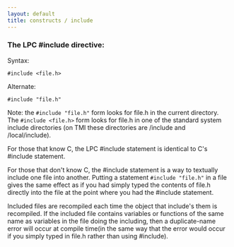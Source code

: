 ```yaml
---
layout: default
title: constructs / include
---
```


### The LPC #include directive:

Syntax:

    #include <file.h>

Alternate:

    #include "file.h"

Note: the `#include "file.h"` form looks for file.h in the current directory.
The `#include <file.h>` form looks for file.h in one of the standard system
include directories (on TMI these directories are /include and /local/include).

For those that know C, the LPC #include statement is identical to C's #include
statement.

For those that don't know C, the #include statement is a way to textually
include one file into another. Putting a statement `#include "file.h"` in a
file gives the same effect as if you had simply typed the contents of file.h
directly into the file at the point where you had the #include statement.

Included files are recompiled each time the object that include's them is
recompiled. If the included file contains variables or functions of the same
name as variables in the file doing the including, then a duplicate-name
error will occur at compile time(in the same way that the error would occur
if you simply typed in file.h rather than using #include).
